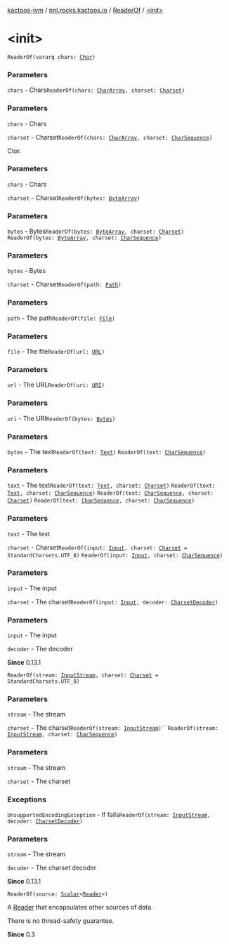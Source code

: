 [kactoos-jvm](../../index.md) / [nnl.rocks.kactoos.io](../index.md) / [ReaderOf](index.md) / [&lt;init&gt;](./-init-.md)

# &lt;init&gt;

`ReaderOf(vararg chars: `[`Char`](https://kotlinlang.org/api/latest/jvm/stdlib/kotlin/-char/index.html)`)`

### Parameters

`chars` - Chars`ReaderOf(chars: `[`CharArray`](https://kotlinlang.org/api/latest/jvm/stdlib/kotlin/-char-array/index.html)`, charset: `[`Charset`](http://docs.oracle.com/javase/8/docs/api/java/nio/charset/Charset.html)`)`

### Parameters

`chars` - Chars

`charset` - Charset`ReaderOf(chars: `[`CharArray`](https://kotlinlang.org/api/latest/jvm/stdlib/kotlin/-char-array/index.html)`, charset: `[`CharSequence`](https://kotlinlang.org/api/latest/jvm/stdlib/kotlin/-char-sequence/index.html)`)`

Ctor.

### Parameters

`chars` - Chars

`charset` - Charset`ReaderOf(bytes: `[`ByteArray`](https://kotlinlang.org/api/latest/jvm/stdlib/kotlin/-byte-array/index.html)`)`

### Parameters

`bytes` - Bytes`ReaderOf(bytes: `[`ByteArray`](https://kotlinlang.org/api/latest/jvm/stdlib/kotlin/-byte-array/index.html)`, charset: `[`Charset`](http://docs.oracle.com/javase/8/docs/api/java/nio/charset/Charset.html)`)`
`ReaderOf(bytes: `[`ByteArray`](https://kotlinlang.org/api/latest/jvm/stdlib/kotlin/-byte-array/index.html)`, charset: `[`CharSequence`](https://kotlinlang.org/api/latest/jvm/stdlib/kotlin/-char-sequence/index.html)`)`

### Parameters

`bytes` - Bytes

`charset` - Charset`ReaderOf(path: `[`Path`](http://docs.oracle.com/javase/8/docs/api/java/nio/file/Path.html)`)`

### Parameters

`path` - The path`ReaderOf(file: `[`File`](http://docs.oracle.com/javase/8/docs/api/java/io/File.html)`)`

### Parameters

`file` - The file`ReaderOf(url: `[`URL`](http://docs.oracle.com/javase/8/docs/api/java/net/URL.html)`)`

### Parameters

`url` - The URL`ReaderOf(uri: `[`URI`](http://docs.oracle.com/javase/8/docs/api/java/net/URI.html)`)`

### Parameters

`uri` - The URI`ReaderOf(bytes: `[`Bytes`](../../nnl.rocks.kactoos/-bytes/index.md)`)`

### Parameters

`bytes` - The text`ReaderOf(text: `[`Text`](../../nnl.rocks.kactoos/-text/index.md)`)`
`ReaderOf(text: `[`CharSequence`](https://kotlinlang.org/api/latest/jvm/stdlib/kotlin/-char-sequence/index.html)`)`

### Parameters

`text` - The text`ReaderOf(text: `[`Text`](../../nnl.rocks.kactoos/-text/index.md)`, charset: `[`Charset`](http://docs.oracle.com/javase/8/docs/api/java/nio/charset/Charset.html)`)`
`ReaderOf(text: `[`Text`](../../nnl.rocks.kactoos/-text/index.md)`, charset: `[`CharSequence`](https://kotlinlang.org/api/latest/jvm/stdlib/kotlin/-char-sequence/index.html)`)`
`ReaderOf(text: `[`CharSequence`](https://kotlinlang.org/api/latest/jvm/stdlib/kotlin/-char-sequence/index.html)`, charset: `[`Charset`](http://docs.oracle.com/javase/8/docs/api/java/nio/charset/Charset.html)`)`
`ReaderOf(text: `[`CharSequence`](https://kotlinlang.org/api/latest/jvm/stdlib/kotlin/-char-sequence/index.html)`, charset: `[`CharSequence`](https://kotlinlang.org/api/latest/jvm/stdlib/kotlin/-char-sequence/index.html)`)`

### Parameters

`text` - The text

`charset` - Charset`ReaderOf(input: `[`Input`](../../nnl.rocks.kactoos/-input/index.md)`, charset: `[`Charset`](http://docs.oracle.com/javase/8/docs/api/java/nio/charset/Charset.html)` = StandardCharsets.UTF_8)`
`ReaderOf(input: `[`Input`](../../nnl.rocks.kactoos/-input/index.md)`, charset: `[`CharSequence`](https://kotlinlang.org/api/latest/jvm/stdlib/kotlin/-char-sequence/index.html)`)`

### Parameters

`input` - The input

`charset` - The charset`ReaderOf(input: `[`Input`](../../nnl.rocks.kactoos/-input/index.md)`, decoder: `[`CharsetDecoder`](http://docs.oracle.com/javase/8/docs/api/java/nio/charset/CharsetDecoder.html)`)`

### Parameters

`input` - The input

`decoder` - The decoder

**Since**
0.13.1

`ReaderOf(stream: `[`InputStream`](http://docs.oracle.com/javase/8/docs/api/java/io/InputStream.html)`, charset: `[`Charset`](http://docs.oracle.com/javase/8/docs/api/java/nio/charset/Charset.html)` = StandardCharsets.UTF_8)`

### Parameters

`stream` - The stream

`charset` - The charset`ReaderOf(stream: `[`InputStream`](http://docs.oracle.com/javase/8/docs/api/java/io/InputStream.html)`)``ReaderOf(stream: `[`InputStream`](http://docs.oracle.com/javase/8/docs/api/java/io/InputStream.html)`, charset: `[`CharSequence`](https://kotlinlang.org/api/latest/jvm/stdlib/kotlin/-char-sequence/index.html)`)`

### Parameters

`stream` - The stream

`charset` - The charset

### Exceptions

`UnsupportedEncodingException` - If fails`ReaderOf(stream: `[`InputStream`](http://docs.oracle.com/javase/8/docs/api/java/io/InputStream.html)`, decoder: `[`CharsetDecoder`](http://docs.oracle.com/javase/8/docs/api/java/nio/charset/CharsetDecoder.html)`)`

### Parameters

`stream` - The stream

`decoder` - The charset decoder

**Since**
0.13.1

`ReaderOf(source: `[`Scalar`](../../nnl.rocks.kactoos/-scalar/index.md)`<`[`Reader`](http://docs.oracle.com/javase/8/docs/api/java/io/Reader.html)`>)`

A [Reader](http://docs.oracle.com/javase/8/docs/api/java/io/Reader.html) that encapsulates other sources of data.

There is no thread-safety guarantee.

**Since**
0.3

